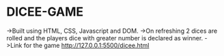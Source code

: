 # DICEE-GAME
->Built using HTML, CSS, Javascript and DOM.
->On refreshing 2 dices are rolled and the players dice with greater number is declared as winner.
->Link for the game
http://127.0.0.1:5500/dicee.html


